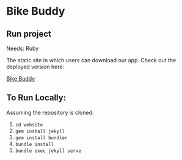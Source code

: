# Bike Buddy
## Run project

Needs: Ruby

The static site in which users can download our app.
Check out the deployed version here: 

<a href="https://bike.udana.systems/">Bike Buddy</a>

## To Run Locally:

Assuming the repository is cloned:

1. `cd website`
2. `gem install jekyll`
3. `gem install bundler`
4. `bundle install`
5. `bundle exec jekyll serve`
